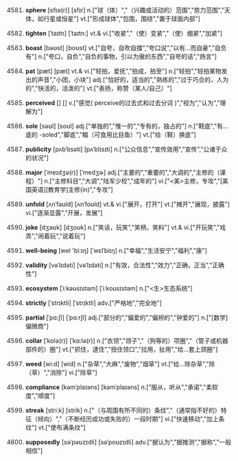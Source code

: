 4581. **sphere**
[sfɪə(r)]  [sfɪr]
n.["球（体）","（兴趣或活动的）范围","势力范围","天体，如行星或恒星"]  vt.["形成球体","包围，围绕","置于球面内部"]  

4582. **tighten**
[ˈtaɪtn]  [ˈtaɪtn:]
vt.& vi.["收紧","（使）变紧","（使）绷紧","加紧"]  

4583. **boast**
[bəʊst]  [boʊst]
vt.["自夸，自吹自擂","夸口说","以有…而自豪","自负有"]  n.["夸口，自负","自负的事物，引以为傲的东西","自夸的话","扬言"]  

4584. **pat**
[pæt]  [pæt]
vt.& vi.["轻拍，爱抚","拍成，拍至"]  n.["轻拍","轻拍某物发出的声音","小团，小块"]  adj.["恰好的，适当的","熟练的","过于巧合的，人为的","快活的，活泼的"]  vt.["表扬，称赞（某人/自己）"]  

4585. **perceived**
[]  []
v.["感觉( perceive的过去式和过去分词 )","视为","认为","理解为"]  

4586. **sole**
[səʊl]  [soʊl]
adj.["单独的","惟一的","专有的，独占的"]  n.["鞋底","有…底的 -soled","脚底","鳎（可食用比目鱼）"]  vt.["给（鞋）换底"]  

4587. **publicity**
[pʌbˈlɪsəti]  [pʌˈblɪsɪti]
n.["公众信息","宣传效用","宣传","公诸于众的状况"]  

4588. **major**
[ˈmeɪdʒə(r)]  [ˈmedʒɚ]
adj.["主要的","重要的","大调的","主修的（课程）"]  n.["主修科目","大调","陆军少校","成年的"]  vi.["<美>主修，专攻","[美国英语][教育学]主修(in)","专攻"]  

4589. **unfold**
[ʌnˈfəʊld]  [ʌnˈfoʊld]
vt.& vi.["展开，打开"]  vt.["摊开","展现，披露"]  vi.["逐渐显露","开展，发展"]  

4590. **joke**
[dʒəʊk]  [dʒoʊk]
n.["笑话，玩笑","笑柄，笑料"]  vt.& vi.["开玩笑","戏弄","闹着玩","说着玩"]  

4591. **well-being**
[wel 'bi:ɪŋ]  [ˈwɛlˈbiɪŋ]
n.["幸福","生活安宁","福利","康"]  

4592. **validity**
[vəˈlɪdəti]  [vəˈlɪdəti]
n.["有效，合法性","效力","正确，正当","正确性"]  

4593. **ecosystem**
[ˈi:kəʊsɪstəm]  [ˈi:koʊsɪstəm]
n.["<生>生态系统"]  

4594. **strictly**
[ˈstrɪktli]  [ˈstrɪktli]
adv.["严格地","完全地"]  

4595. **partial**
[ˈpɑ:ʃl]  [ˈpɑ:rʃl]
adj.["部分的","偏爱的","偏袒的","钟爱的"]  n.["[数学]偏微商"]  

4596. **collar**
[ˈkɒlə(r)]  [ˈkɑ:lə(r)]
n.["衣领","领子","（狗等的）项圈","（管子或机器部件的）圈"]  vt.["抓住，逮住","扭住领口","拉用，扯用","给…套上颈圈"]  

4597. **weed**
[wi:d]  [wid]
n.["杂草","大麻","废物","烟草"]  vt.["给…除杂草","除（草）","消除"]  vi.["除草"]  

4598. **compliance**
[kəmˈplaɪəns]  [kəmˈplaɪəns]
n.["服从，听从","承诺","柔软度","顺度"]  

4599. **streak**
[stri:k]  [strik]
n.["（与周围有所不同的）条纹","（通常指不好的）特征（倾向）","（不断经历成功或失败的）一段时期"]  vi.["快速移动","加上条纹"]  vt.["使布满条纹"]  

4600. **supposedly**
[səˈpəʊzɪdli]  [səˈpoʊzɪdli]
adv.["据认为","据推测","据称","一般相信"]  

